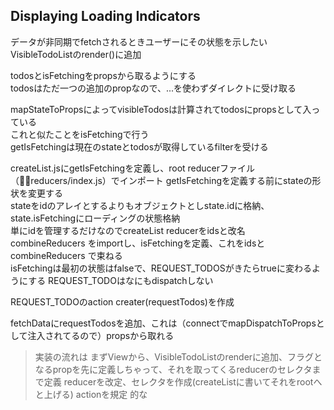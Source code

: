 ## Displaying Loading Indicators

データが非同期でfetchされるときユーザーにその状態を示したい  
VisibleTodoListのrender()に追加

todosとisFetchingをpropsから取るようにする  
todosはただ一つの追加のpropなので、...を使わずダイレクトに受け取る  

mapStateToPropsによってvisibleTodosは計算されてtodosにpropsとして入っている  
これと似たことをisFetchingで行う  
getIsFetchingは現在のstateとtodosが取得しているfilterを受ける  

createList.jsにgetIsFetchingを定義し、root reducerファイル（reducers/index.js）でインポート
getIsFetchingを定義する前にstateの形状を変更する  
stateをidのアレイとするよりもオブジェクトとしstate.idに格納、state.isFetchingにローディングの状態格納  
単にidを管理するだけなのでcreateList reducerをidsと改名  
combineReducers をimportし、isFetchingを定義、これをidsとcombineReducers で束ねる  
isFetchingは最初の状態はfalseで、REQUEST_TODOSがきたらtrueに変わるようにする
REQUEST_TODOはなにもdispatchしない

REQUEST_TODOのaction creater(requestTodos)を作成

fetchDataにrequestTodosを追加、これは（connectでmapDispatchToPropsとして注入されてるので）propsから取れる

> 実装の流れは
> まずViewから、VisibleTodoListのrenderに追加、フラグとなるpropを先に定義しちゃって、それを取ってくるreducerのセレクタまで定義
> reducerを改定、セレクタを作成(createListに書いてそれをrootへと上げる)
> actionを規定
> 的な